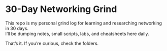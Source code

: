 # 30-Day Networking Grind

This repo is my personal grind log for learning and researching networking in 30 days.  
I’ll be dumping notes, small scripts, labs, and cheatsheets here daily.  

That’s it. If you’re curious, check the folders.
